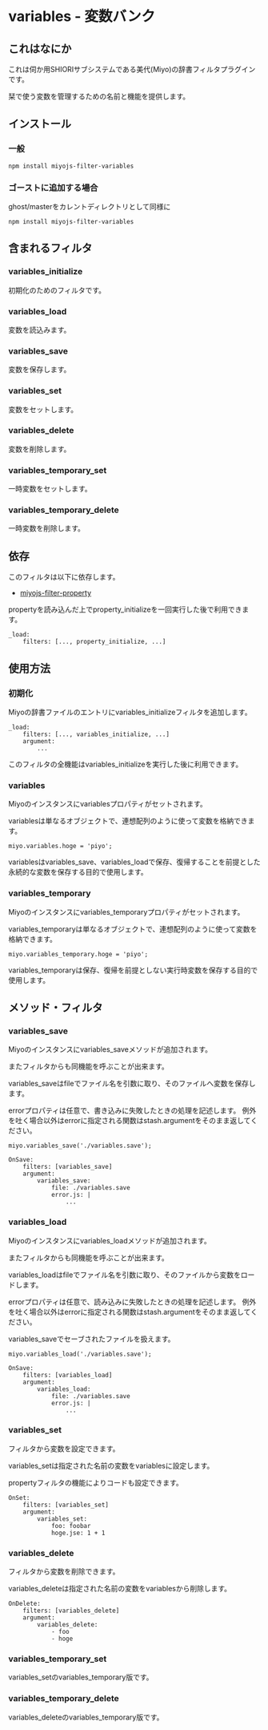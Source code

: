 variables - 変数バンク
========================================

これはなにか
----------------------------------------

これは伺か用SHIORIサブシステムである美代(Miyo)の辞書フィルタプラグインです。

栞で使う変数を管理するための名前と機能を提供します。

インストール
----------------------------------------

### 一般

    npm install miyojs-filter-variables

### ゴーストに追加する場合

ghost/masterをカレントディレクトリとして同様に

    npm install miyojs-filter-variables

含まれるフィルタ
----------------------------------------

### variables_initialize

初期化のためのフィルタです。

### variables_load

変数を読込みます。

### variables_save

変数を保存します。

### variables_set

変数をセットします。

### variables_delete

変数を削除します。

### variables_temporary_set

一時変数をセットします。

### variables_temporary_delete

一時変数を削除します。

依存
----------------------------------------

このフィルタは以下に依存します。

- [miyojs-filter-property](https://github.com/Narazaka/miyojs-filter-property.git)

propertyを読み込んだ上でproperty_initializeを一回実行した後で利用できます。

    _load:
    	filters: [..., property_initialize, ...]

使用方法
----------------------------------------

### 初期化

Miyoの辞書ファイルのエントリにvariables_initializeフィルタを追加します。

    _load:
    	filters: [..., variables_initialize, ...]
    	argument:
    		...

このフィルタの全機能はvariables_initializeを実行した後に利用できます。

### variables

Miyoのインスタンスにvariablesプロパティがセットされます。

variablesは単なるオブジェクトで、連想配列のように使って変数を格納できます。

    miyo.variables.hoge = 'piyo';

variablesはvariables_save、variables_loadで保存、復帰することを前提とした永続的な変数を保存する目的で使用します。

### variables_temporary

Miyoのインスタンスにvariables_temporaryプロパティがセットされます。

variables_temporaryは単なるオブジェクトで、連想配列のように使って変数を格納できます。

    miyo.variables_temporary.hoge = 'piyo';

variables_temporaryは保存、復帰を前提としない実行時変数を保存する目的で使用します。

メソッド・フィルタ
----------------------------------------

### variables_save

Miyoのインスタンスにvariables_saveメソッドが追加されます。

またフィルタからも同機能を呼ぶことが出来ます。

variables_saveはfileでファイル名を引数に取り、そのファイルへ変数を保存します。

errorプロパティは任意で、書き込みに失敗したときの処理を記述します。
例外を吐く場合以外はerrorに指定される関数はstash.argumentをそのまま返してください。

    miyo.variables_save('./variables.save');
    
    OnSave:
    	filters: [variables_save]
    	argument:
    		variables_save:
				file: ./variables.save
				error.js: |
					...

### variables_load

Miyoのインスタンスにvariables_loadメソッドが追加されます。

またフィルタからも同機能を呼ぶことが出来ます。

variables_loadはfileでファイル名を引数に取り、そのファイルから変数をロードします。

errorプロパティは任意で、読み込みに失敗したときの処理を記述します。
例外を吐く場合以外はerrorに指定される関数はstash.argumentをそのまま返してください。

variables_saveでセーブされたファイルを扱えます。

    miyo.variables_load('./variables.save');
    
    OnSave:
    	filters: [variables_load]
    	argument:
    		variables_load:
				file: ./variables.save
				error.js: |
					...

### variables_set

フィルタから変数を設定できます。

variables_setは指定された名前の変数をvariablesに設定します。

propertyフィルタの機能によりコードも設定できます。

    OnSet:
    	filters: [variables_set]
    	argument:
    		variables_set:
    			foo: foobar
    			hoge.jse: 1 + 1

### variables_delete

フィルタから変数を削除できます。

variables_deleteは指定された名前の変数をvariablesから削除します。

    OnDelete:
    	filters: [variables_delete]
    	argument:
    		variables_delete:
    			- foo
    			- hoge

### variables_temporary_set

variables_setのvariables_temporary版です。

### variables_temporary_delete

variables_deleteのvariables_temporary版です。
